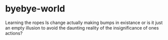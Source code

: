 # byebye-world
Learning the ropes
Is change actually making bumps in existance or is it just an empty illusion to avoid the daunting reality of the insignificance of ones actions?
